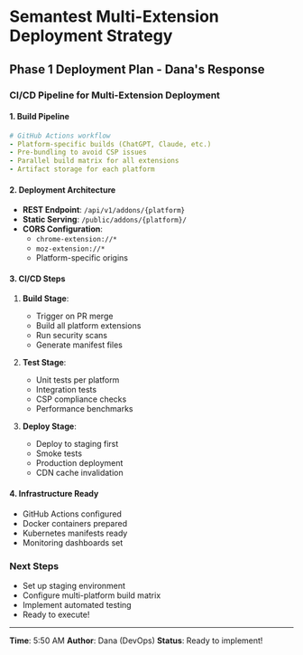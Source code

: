 # Semantest Multi-Extension Deployment Strategy

## Phase 1 Deployment Plan - Dana's Response

### CI/CD Pipeline for Multi-Extension Deployment

#### 1. Build Pipeline
```yaml
# GitHub Actions workflow
- Platform-specific builds (ChatGPT, Claude, etc.)
- Pre-bundling to avoid CSP issues
- Parallel build matrix for all extensions
- Artifact storage for each platform
```

#### 2. Deployment Architecture
- **REST Endpoint**: `/api/v1/addons/{platform}`
- **Static Serving**: `/public/addons/{platform}/`
- **CORS Configuration**: 
  - `chrome-extension://*`
  - `moz-extension://*`
  - Platform-specific origins

#### 3. CI/CD Steps
1. **Build Stage**:
   - Trigger on PR merge
   - Build all platform extensions
   - Run security scans
   - Generate manifest files

2. **Test Stage**:
   - Unit tests per platform
   - Integration tests
   - CSP compliance checks
   - Performance benchmarks

3. **Deploy Stage**:
   - Deploy to staging first
   - Smoke tests
   - Production deployment
   - CDN cache invalidation

#### 4. Infrastructure Ready
- GitHub Actions configured
- Docker containers prepared
- Kubernetes manifests ready
- Monitoring dashboards set

### Next Steps
- Set up staging environment
- Configure multi-platform build matrix
- Implement automated testing
- Ready to execute!

---
**Time**: 5:50 AM
**Author**: Dana (DevOps)
**Status**: Ready to implement!